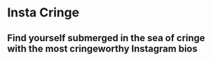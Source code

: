# Insta Cringe

## Find yourself submerged in the sea of cringe with the most cringeworthy Instagram bios

